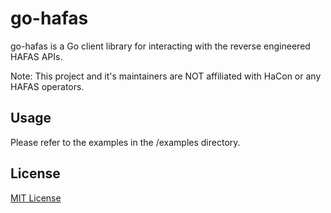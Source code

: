# go-hafas

go-hafas is a Go client library for interacting with the reverse engineered HAFAS APIs.

Note: This project and it's maintainers are NOT affiliated with HaCon or any HAFAS operators.

## Usage

Please refer to the examples in the /examples directory.

## License

[MIT License](LICENSE)